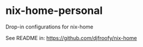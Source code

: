 # nix-home-personal
Drop-in configurations for nix-home

See README in:
https://github.com/djfroofy/nix-home
